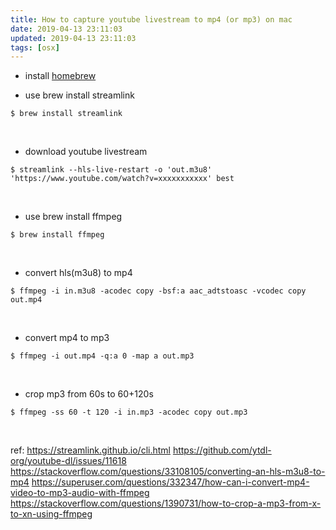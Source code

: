 ```yaml
---
title: How to capture youtube livestream to mp4 (or mp3) on mac
date: 2019-04-13 23:11:03
updated: 2019-04-13 23:11:03
tags: [osx]
---
```


* install [homebrew](https://docs.brew.sh/Installation)
&nbsp;

* use brew install streamlink
```
$ brew install streamlink
```
&nbsp;

* download youtube livestream
```
$ streamlink --hls-live-restart -o 'out.m3u8' 'https://www.youtube.com/watch?v=xxxxxxxxxxx' best
```
&nbsp;

* use brew install ffmpeg
```
$ brew install ffmpeg
```
&nbsp;

* convert hls(m3u8) to mp4
```
$ ffmpeg -i in.m3u8 -acodec copy -bsf:a aac_adtstoasc -vcodec copy out.mp4
```
&nbsp;

* convert mp4 to mp3
```
$ ffmpeg -i out.mp4 -q:a 0 -map a out.mp3
```
&nbsp;

* crop mp3 from 60s to 60+120s
```
$ ffmpeg -ss 60 -t 120 -i in.mp3 -acodec copy out.mp3
```
&nbsp;

ref:
https://streamlink.github.io/cli.html
https://github.com/ytdl-org/youtube-dl/issues/11618
https://stackoverflow.com/questions/33108105/converting-an-hls-m3u8-to-mp4
https://superuser.com/questions/332347/how-can-i-convert-mp4-video-to-mp3-audio-with-ffmpeg
https://stackoverflow.com/questions/1390731/how-to-crop-a-mp3-from-x-to-xn-using-ffmpeg
